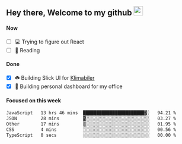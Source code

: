 ## Hey there, Welcome to my github <img src="https://media.giphy.com/media/hvRJCLFzcasrR4ia7z/giphy.gif" width="25px">

#### Now
- [ ] 💻 Trying to figure out React
- [ ] 📕 Reading

#### Done
- [x] ☘️ Building Slick UI for [Klimabiler](https://klimabiler.dk)
- [x] 🚀 Building personal dashboard for my office
 
 #### Focused on this week
<!--START_SECTION:waka-->

```txt
JavaScript   13 hrs 46 mins  ███████████████████████▓░   94.21 %
JSON         28 mins         ▓░░░░░░░░░░░░░░░░░░░░░░░░   03.27 %
Other        17 mins         ▒░░░░░░░░░░░░░░░░░░░░░░░░   01.95 %
CSS          4 mins          ░░░░░░░░░░░░░░░░░░░░░░░░░   00.56 %
TypeScript   0 secs          ░░░░░░░░░░░░░░░░░░░░░░░░░   00.00 %
```

<!--END_SECTION:waka-->

